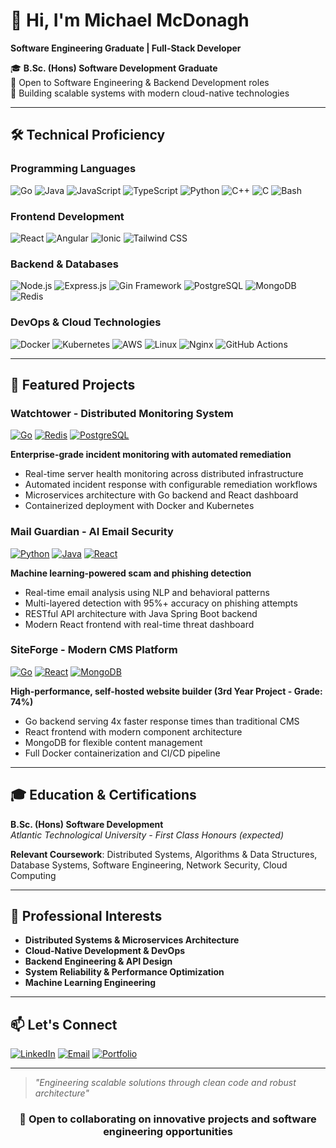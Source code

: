 # 👋 Hi, I'm Michael McDonagh

**Software Engineering Graduate | Full-Stack Developer**

🎓 **B.Sc. (Hons) Software Development Graduate**  
💼 Open to Software Engineering & Backend Development roles  
🚀 Building scalable systems with modern cloud-native technologies  

---

## 🛠 Technical Proficiency

### **Programming Languages**
![Go](https://img.shields.io/badge/Go-00ADD8?logo=go&logoColor=white)
![Java](https://img.shields.io/badge/Java-ED8B00?logo=openjdk&logoColor=white)
![JavaScript](https://img.shields.io/badge/JavaScript-F7DF1E?logo=javascript&logoColor=black)
![TypeScript](https://img.shields.io/badge/TypeScript-3178C6?logo=typescript&logoColor=white)
![Python](https://img.shields.io/badge/Python-3776AB?logo=python&logoColor=white)
![C++](https://img.shields.io/badge/C++-00599C?logo=c%2B%2B&logoColor=white)
![C](https://img.shields.io/badge/C-A8B9CC?logo=c&logoColor=black)
![Bash](https://img.shields.io/badge/Bash-4EAA25?logo=gnu-bash&logoColor=white)

### **Frontend Development**
![React](https://img.shields.io/badge/React-20232A?logo=react&logoColor=61DAFB)
![Angular](https://img.shields.io/badge/Angular-DD0031?logo=angular&logoColor=white)
![Ionic](https://img.shields.io/badge/Ionic-3880FF?logo=ionic&logoColor=white)
![Tailwind CSS](https://img.shields.io/badge/Tailwind_CSS-06B6D4?logo=tailwind-css&logoColor=white)

### **Backend & Databases**
![Node.js](https://img.shields.io/badge/Node.js-339933?logo=nodedotjs&logoColor=white)
![Express.js](https://img.shields.io/badge/Express.js-000000?logo=express&logoColor=white)
![Gin Framework](https://img.shields.io/badge/Gin_Framework-00ADD8?logo=go&logoColor=white)
![PostgreSQL](https://img.shields.io/badge/PostgreSQL-4169E1?logo=postgresql&logoColor=white)
![MongoDB](https://img.shields.io/badge/MongoDB-47A248?logo=mongodb&logoColor=white)
![Redis](https://img.shields.io/badge/Redis-DC382D?logo=redis&logoColor=white)

### **DevOps & Cloud Technologies**
![Docker](https://img.shields.io/badge/Docker-2496ED?logo=docker&logoColor=white)
![Kubernetes](https://img.shields.io/badge/Kubernetes-326CE5?logo=kubernetes&logoColor=white)
![AWS](https://img.shields.io/badge/AWS-232F3E?logo=amazon-aws&logoColor=white)
![Linux](https://img.shields.io/badge/Linux-FCC624?logo=linux&logoColor=black)
![Nginx](https://img.shields.io/badge/Nginx-009639?logo=nginx&logoColor=white)
![GitHub Actions](https://img.shields.io/badge/GitHub_Actions-2088FF?logo=github-actions&logoColor=white)

---

## 🚀 Featured Projects

### **Watchtower** - Distributed Monitoring System
[![Go](https://img.shields.io/badge/Go-00ADD8?logo=go&logoColor=white)](https://github.com/mcdonaghmichael/watchtower)
[![Redis](https://img.shields.io/badge/Redis-DC382D?logo=redis&logoColor=white)](https://github.com/mcdonaghmichael/watchtower)
[![PostgreSQL](https://img.shields.io/badge/PostgreSQL-4169E1?logo=postgresql&logoColor=white)](https://github.com/mcdonaghmichael/watchtower)

**Enterprise-grade incident monitoring with automated remediation**
- Real-time server health monitoring across distributed infrastructure
- Automated incident response with configurable remediation workflows
- Microservices architecture with Go backend and React dashboard
- Containerized deployment with Docker and Kubernetes

### **Mail Guardian** - AI Email Security
[![Python](https://img.shields.io/badge/Python-3776AB?logo=python&logoColor=white)](https://github.com/mcdonaghmichael/mail-guardian)
[![Java](https://img.shields.io/badge/Java-ED8B00?logo=openjdk&logoColor=white)](https://github.com/mcdonaghmichael/mail-guardian)
[![React](https://img.shields.io/badge/React-20232A?logo=react&logoColor=61DAFB)](https://github.com/mcdonaghmichael/mail-guardian)

**Machine learning-powered scam and phishing detection**
- Real-time email analysis using NLP and behavioral patterns
- Multi-layered detection with 95%+ accuracy on phishing attempts
- RESTful API architecture with Java Spring Boot backend
- Modern React frontend with real-time threat dashboard

### **SiteForge** - Modern CMS Platform
[![Go](https://img.shields.io/badge/Go-00ADD8?logo=go&logoColor=white)](https://github.com/mcdonaghmichael/siteforge)
[![React](https://img.shields.io/badge/React-20232A?logo=react&logoColor=61DAFB)](https://github.com/mcdonaghmichael/siteforge)
[![MongoDB](https://img.shields.io/badge/MongoDB-47A248?logo=mongodb&logoColor=white)](https://github.com/mcdonaghmichael/siteforge)

**High-performance, self-hosted website builder (3rd Year Project - Grade: 74%)**
- Go backend serving 4x faster response times than traditional CMS
- React frontend with modern component architecture
- MongoDB for flexible content management
- Full Docker containerization and CI/CD pipeline

---

## 🎓 Education & Certifications

**B.Sc. (Hons) Software Development**  
*Atlantic Technological University - First Class Honours (expected)*

**Relevant Coursework**: Distributed Systems, Algorithms & Data Structures, Database Systems, Software Engineering, Network Security, Cloud Computing

---

## 💼 Professional Interests

- **Distributed Systems & Microservices Architecture**
- **Cloud-Native Development & DevOps**
- **Backend Engineering & API Design**
- **System Reliability & Performance Optimization**
- **Machine Learning Engineering**

---

## 📫 Let's Connect

[![LinkedIn](https://img.shields.io/badge/LinkedIn-0A66C2?logo=linkedin&logoColor=white)](https://www.linkedin.com/in/mcdonaghmichael01/)
[![Email](https://img.shields.io/badge/Email-D14836?logo=gmail&logoColor=white)](mailto:mcdonaghmichael551@gmail.com)
[![Portfolio](https://img.shields.io/badge/Portfolio-4285F4?logo=google-chrome&logoColor=white)](https://mcdonagh.xyz)

---

> *"Engineering scalable solutions through clean code and robust architecture"*

<div align="center">

### 🚀 **Open to collaborating on innovative projects and software engineering opportunities**

</div>
